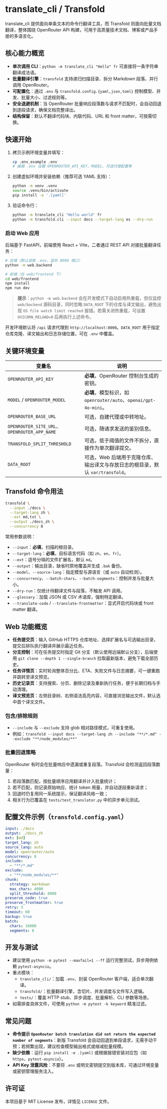 # translate_cli / Transfold

translate_cli 提供面向单条文本的命令行翻译工具，而 Transfold 则面向批量文档翻译，整体围绕 OpenRouter API 构建，可用于高质量技术文档、博客或产品手册的多语言化。

## 核心能力概览

- **单次调用 CLI**：`python -m translate_cli "Hello" fr` 可直接将一条字符串翻译成法语。
- **批量翻译引擎**：`transfold` 支持递归扫描目录、拆分 Markdown 段落、并行调用 OpenRouter。
- **可配置化**：通过 `.env` 与 `transfold.config.{yaml,json,toml}` 控制模型、并发、批量大小、过滤规则等。
- **安全退避机制**：当 OpenRouter 批量响应段落数与请求不匹配时，会自动回退到逐段请求，确保文档完整译出。
- **结构保留**：默认不翻译代码块、内联代码、URL 和 front matter，可按需切换。

## 快速开始

1. 拷贝示例环境变量并填写：

   ```bash
   cp .env_example .env
   # 编辑 .env 设置 OPENROUTER_API_KEY、MODEL、可选代理配置等
   ```

2. 创建虚拟环境并安装依赖（推荐可选 YAML 支持）：

   ```bash
   python -m venv .venv
   source .venv/bin/activate
   pip install -e '.[yaml]'
   ```

3. 验证命令行：

   ```bash
   python -m translate_cli "Hello world" fr
   python -m transfold.cli --input docs --target-lang es --dry-run
   ```

### 启动 Web 应用

后端基于 FastAPI，前端使用 React + Vite，二者通过 REST API 对接批量翻译任务：

```bash
# 后端（默认读取 .env，监听 8000 端口）
python -m web.backend

# 前端（在 web/frontend 下）
cd web/frontend
npm install
npm run dev
```

> **提示**：`python -m web.backend` 会在开发模式下自动启用热重载，但仅监控
> `web/backend` 源码目录，同时忽略 `DATA_ROOT` 下的仓库与译文输出，避免出
> 现 `OS file watch limit reached` 报错。若需关闭热重载，可设置
> `UVICORN_RELOAD=0` 后再执行上述命令。

开发环境默认将 `/api` 请求代理到 `http://localhost:8000`。`DATA_ROOT` 用于指定仓库克隆、译文输出和日志存储位置，可在 `.env` 中覆盖。

## 关键环境变量

| 变量名 | 说明 |
| ------ | ---- |
| `OPENROUTER_API_KEY` | **必填**，OpenRouter 控制台生成的密钥。 |
| `MODEL` / `OPENROUTER_MODEL` | **必填**，模型标识，如 `openrouter/auto`、`openai/gpt-4o-mini`。 |
| `OPENROUTER_BASE_URL` | 可选，自建代理或中转地址。 |
| `OPENROUTER_SITE_URL`、`OPENROUTER_APP_NAME` | 可选，随请求发送的鉴别信息。 |
| `TRANSFOLD_SPLIT_THRESHOLD` | 可选，低于阈值的文件不拆分，直接作为单次翻译提交。 |
| `DATA_ROOT` | 可选，Web 后端用于克隆仓库、输出译文与存放日志的根目录，默认 `var/transfold`。 |

## Transfold 命令用法

```bash
transfold \
  --input ./docs \
  --target-lang zh \
  --ext md,txt \
  --output ./docs_zh \
  --concurrency 8
```

常用参数说明：

- `--input`：**必填**，扫描的根目录。
- `--target-lang`：**必填**，目标语言代码（如 `zh`、`en`、`fr`）。
- `--ext`：逗号分隔的文件扩展名，默认 `md`。
- `--output`：输出目录，缺省时原地覆盖并生成 `.bak` 备份。
- `--model`、`--source-lang`：指定模型与源语言（或 `auto` 自动检测）。
- `--concurrency`、`--batch-chars`、`--batch-segments`：控制并发与批量大小。
- `--dry-run`：仅统计待翻译文件与段落，不触发 API 调用。
- `--glossary`：加载 JSON 或 CSV 术语库，强制特定翻译。
- `--translate-code` / `--translate-frontmatter`：显式开启代码块或 front matter 翻译。

## Web 功能概览

- **任务提交页**：输入 GitHub HTTPS 仓库地址、选择扩展名与可选输出目录，提交后排队执行翻译并展示最近任务。
- **分支控制**：可在任务提交时指定 Git 分支（默认使用远端默认分支），后端使用 `git clone --depth 1 --single-branch` 拉取最新版本，避免下载全部历史。
- **任务详情页**：实时轮询整体百分比、ETA、失败文件与日志摘要，可一键重跑并跳转至译文预览。
- **历史记录页**：支持搜索、分页、删除记录及重新执行任务，便于长期归档与手动清理。
- **译文预览页**：左侧目录树、右侧语法高亮内容，可直接浏览输出文件，默认选中首个译文文件。

### 包含/排除规则

- `--include` 与 `--exclude` 支持 glob 相对路径模式，可重复使用。
- 例如：`transfold --input docs --target-lang zh --include "**/*.md" --exclude "**/node_modules/**"`

### 批量回退策略

OpenRouter 有时会在批量响应中遗漏或重复段落。Transfold 会检测返回段落数量：

1. 若段落数匹配，按批量顺序应用翻译并计入批量统计；
2. 若不匹配，则记录原始响应、统计 token 用量，并自动逐段重新请求；
3. 回退时仍复用同一系统提示，保证翻译风格一致；
4. 相关行为已覆盖在 `tests/test_translator.py` 中的异步单元测试。

## 配置文件示例（`transfold.config.yaml`）

```yaml
input: ./docs
output: ./docs_zh
ext: [md]
target_lang: zh
source_lang: auto
model: openrouter/auto
concurrency: 8
include:
  - "**/*.md"
exclude:
  - "**/node_modules/**"
chunk:
  strategy: markdown
  max_chars: 4000
  split_threshold: 8000
preserve_code: true
preserve_frontmatter: true
retry: 3
timeout: 60
backup: true
batch:
  chars: 16000
  segments: 6
```

## 开发与测试

- 建议使用 `python -m pytest --maxfail=1 --ff` 运行完整测试，异步用例依赖 `pytest-asyncio`。
- 重点模块：
  - `translate_cli/`：加载 `.env`、封装 OpenRouter 客户端，适合单次翻译。
  - `transfold/`：批量翻译引擎，含切片、并发调度与文件写入逻辑。
  - `tests/`：覆盖 HTTP stub、异步调度、批量解析、CLI 参数等场景。
- 如需排查具体文件，可使用 `python -m pytest -k keyword` 精准过滤。

## 常见问题

- **命令提示 `OpenRouter batch translation did not return the expected number of segments`**：新版 Transfold 会自动回退到单段请求，无需手动干预；若频繁出现，建议检查模型输出格式或缩减批量规模。
- **缺少依赖**：运行 `pip install -e .[yaml]` 或根据报错安装对应包（如 `httpx`、`pytest-asyncio`）。
- **API Key 泄露风险**：不要将 `.env` 或明文密钥提交到版本库，可通过环境变量或密钥管理服务注入。

## 许可证

本项目基于 MIT License 发布，详情见 `LICENSE` 文件。

